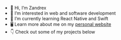 - 👋 Hi, I’m Zandrex
- 👀 I’m interested in web and software development
- 🌱 I’m currently learning React Native and Swift
- 🖥 Learn more about me on my [personal website](https://www.zandrexrc.me/)
- 👇 Check out some of my projects below

<!---
zandrexrc/zandrexrc is a ✨ special ✨ repository because its `README.md` (this file) appears on your GitHub profile.
You can click the Preview link to take a look at your changes.
--->
